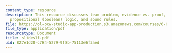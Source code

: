 ```yaml
---
content_type: resource
description: This resource discusses team problem, evidence vs. proof, euler?s conjecture,
  propositional (boolean) logic, and sound rules.
file: https://ol-ocw-studio-app-production.s3.amazonaws.com/courses/6-042j-mathematics-for-computer-science-fall-2005/827e1d28c78452799f8b75113e6f3aed_slides1f.pdf
file_type: application/pdf
resourcetype: Document
title: slides1f.pdf
uid: 827e1d28-c784-5279-9f8b-75113e6f3aed
---
```

